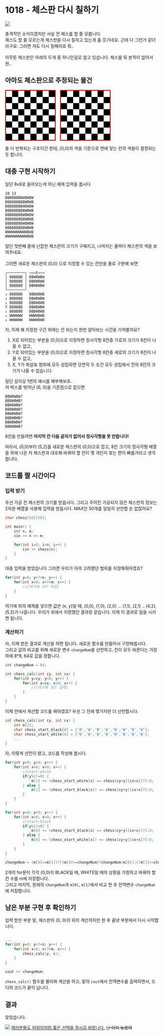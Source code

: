 1018 - 체스판 다시 칠하기
==========
<img src="https://pbs.twimg.com/media/ESf0Z3IVAAEV44h?format=png&name=small"></img>

충격적인 소식이겠지만 사실 전 체스를 할 줄 모릅니다.  
체스도 할 줄 모르는게 체스판을 다시 칠하고 있는게 좀 웃기네요. 근데 다 그런거 같더라구요. 그러면 저도 다시 칠해야죠 뭐..<br/><br/>
아무튼 체스판은 아래의 두개 중 하나인걸로 알고 있습니다. 체스를 둬 본적이 없어서 원..

## 아마도 체스판으로 추정되는 물건
<div style="display:flex;">
    <div style="border:3px solid brown; border-radius:2px;">
        <!--White-Black Chess-->
        <div style="display:flex;">
            <div style="min-width:20px; min-height:20px; display:block; background-color:white;"></div>
            <div style="min-width:20px; min-height:20px; display:block; background-color:black;"></div>
            <div style="min-width:20px; min-height:20px; display:block; background-color:white;"></div>
            <div style="min-width:20px; min-height:20px; display:block; background-color:black;"></div>
            <div style="min-width:20px; min-height:20px; display:block; background-color:white;"></div>
            <div style="min-width:20px; min-height:20px; display:block; background-color:black;"></div>
            <div style="min-width:20px; min-height:20px; display:block; background-color:white;"></div>
            <div style="min-width:20px; min-height:20px; display:block; background-color:black;"></div>
        </div>
        <div style="display:flex;">
            <div style="min-width:20px; min-height:20px; display:block; background-color:black;"></div>
            <div style="min-width:20px; min-height:20px; display:block; background-color:white;"></div>
            <div style="min-width:20px; min-height:20px; display:block; background-color:black;"></div>
            <div style="min-width:20px; min-height:20px; display:block; background-color:white;"></div>
            <div style="min-width:20px; min-height:20px; display:block; background-color:black;"></div>
            <div style="min-width:20px; min-height:20px; display:block; background-color:white;"></div>
            <div style="min-width:20px; min-height:20px; display:block; background-color:black;"></div>
            <div style="min-width:20px; min-height:20px; display:block; background-color:white;"></div>
        </div>
        <div style="display:flex;">
            <div style="min-width:20px; min-height:20px; display:block; background-color:white;"></div>
            <div style="min-width:20px; min-height:20px; display:block; background-color:black;"></div>
            <div style="min-width:20px; min-height:20px; display:block; background-color:white;"></div>
            <div style="min-width:20px; min-height:20px; display:block; background-color:black;"></div>
            <div style="min-width:20px; min-height:20px; display:block; background-color:white;"></div>
            <div style="min-width:20px; min-height:20px; display:block; background-color:black;"></div>
            <div style="min-width:20px; min-height:20px; display:block; background-color:white;"></div>
            <div style="min-width:20px; min-height:20px; display:block; background-color:black;"></div>
        </div>
        <div style="display:flex;">
            <div style="min-width:20px; min-height:20px; display:block; background-color:black;"></div>
            <div style="min-width:20px; min-height:20px; display:block; background-color:white;"></div>
            <div style="min-width:20px; min-height:20px; display:block; background-color:black;"></div>
            <div style="min-width:20px; min-height:20px; display:block; background-color:white;"></div>
            <div style="min-width:20px; min-height:20px; display:block; background-color:black;"></div>
            <div style="min-width:20px; min-height:20px; display:block; background-color:white;"></div>
            <div style="min-width:20px; min-height:20px; display:block; background-color:black;"></div>
            <div style="min-width:20px; min-height:20px; display:block; background-color:white;"></div>
        </div>
        <div style="display:flex;">
            <div style="min-width:20px; min-height:20px; display:block; background-color:white;"></div>
            <div style="min-width:20px; min-height:20px; display:block; background-color:black;"></div>
            <div style="min-width:20px; min-height:20px; display:block; background-color:white;"></div>
            <div style="min-width:20px; min-height:20px; display:block; background-color:black;"></div>
            <div style="min-width:20px; min-height:20px; display:block; background-color:white;"></div>
            <div style="min-width:20px; min-height:20px; display:block; background-color:black;"></div>
            <div style="min-width:20px; min-height:20px; display:block; background-color:white;"></div>
            <div style="min-width:20px; min-height:20px; display:block; background-color:black;"></div>
        </div>
        <div style="display:flex;">
            <div style="min-width:20px; min-height:20px; display:block; background-color:black;"></div>
            <div style="min-width:20px; min-height:20px; display:block; background-color:white;"></div>
            <div style="min-width:20px; min-height:20px; display:block; background-color:black;"></div>
            <div style="min-width:20px; min-height:20px; display:block; background-color:white;"></div>
            <div style="min-width:20px; min-height:20px; display:block; background-color:black;"></div>
            <div style="min-width:20px; min-height:20px; display:block; background-color:white;"></div>
            <div style="min-width:20px; min-height:20px; display:block; background-color:black;"></div>
            <div style="min-width:20px; min-height:20px; display:block; background-color:white;"></div>
        </div>
        <div style="display:flex;">
            <div style="min-width:20px; min-height:20px; display:block; background-color:white;"></div>
            <div style="min-width:20px; min-height:20px; display:block; background-color:black;"></div>
            <div style="min-width:20px; min-height:20px; display:block; background-color:white;"></div>
            <div style="min-width:20px; min-height:20px; display:block; background-color:black;"></div>
            <div style="min-width:20px; min-height:20px; display:block; background-color:white;"></div>
            <div style="min-width:20px; min-height:20px; display:block; background-color:black;"></div>
            <div style="min-width:20px; min-height:20px; display:block; background-color:white;"></div>
            <div style="min-width:20px; min-height:20px; display:block; background-color:black;"></div>
        </div>
        <div style="display:flex;">
            <div style="min-width:20px; min-height:20px; display:block; background-color:black;"></div>
            <div style="min-width:20px; min-height:20px; display:block; background-color:white;"></div>
            <div style="min-width:20px; min-height:20px; display:block; background-color:black;"></div>
            <div style="min-width:20px; min-height:20px; display:block; background-color:white;"></div>
            <div style="min-width:20px; min-height:20px; display:block; background-color:black;"></div>
            <div style="min-width:20px; min-height:20px; display:block; background-color:white;"></div>
            <div style="min-width:20px; min-height:20px; display:block; background-color:black;"></div>
            <div style="min-width:20px; min-height:20px; display:block; background-color:white;"></div>
        </div>
    </div>
    <div style="border:3px solid brown; border-radius:2px; margin-left:1em;">
        <!--Black-White Chess-->
        <div style="display:flex;">
            <div style="min-width:20px; min-height:20px; display:block; background-color:black;"></div>
            <div style="min-width:20px; min-height:20px; display:block; background-color:white;"></div>
            <div style="min-width:20px; min-height:20px; display:block; background-color:black;"></div>
            <div style="min-width:20px; min-height:20px; display:block; background-color:white;"></div>
            <div style="min-width:20px; min-height:20px; display:block; background-color:black;"></div>
            <div style="min-width:20px; min-height:20px; display:block; background-color:white;"></div>
            <div style="min-width:20px; min-height:20px; display:block; background-color:black;"></div>
            <div style="min-width:20px; min-height:20px; display:block; background-color:white;"></div>
        </div>
        <div style="display:flex;">
            <div style="min-width:20px; min-height:20px; display:block; background-color:white;"></div>
            <div style="min-width:20px; min-height:20px; display:block; background-color:black;"></div>
            <div style="min-width:20px; min-height:20px; display:block; background-color:white;"></div>
            <div style="min-width:20px; min-height:20px; display:block; background-color:black;"></div>
            <div style="min-width:20px; min-height:20px; display:block; background-color:white;"></div>
            <div style="min-width:20px; min-height:20px; display:block; background-color:black;"></div>
            <div style="min-width:20px; min-height:20px; display:block; background-color:white;"></div>
            <div style="min-width:20px; min-height:20px; display:block; background-color:black;"></div>
        </div>
        <div style="display:flex;">
            <div style="min-width:20px; min-height:20px; display:block; background-color:black;"></div>
            <div style="min-width:20px; min-height:20px; display:block; background-color:white;"></div>
            <div style="min-width:20px; min-height:20px; display:block; background-color:black;"></div>
            <div style="min-width:20px; min-height:20px; display:block; background-color:white;"></div>
            <div style="min-width:20px; min-height:20px; display:block; background-color:black;"></div>
            <div style="min-width:20px; min-height:20px; display:block; background-color:white;"></div>
            <div style="min-width:20px; min-height:20px; display:block; background-color:black;"></div>
            <div style="min-width:20px; min-height:20px; display:block; background-color:white;"></div>
        </div>
        <div style="display:flex;">
            <div style="min-width:20px; min-height:20px; display:block; background-color:white;"></div>
            <div style="min-width:20px; min-height:20px; display:block; background-color:black;"></div>
            <div style="min-width:20px; min-height:20px; display:block; background-color:white;"></div>
            <div style="min-width:20px; min-height:20px; display:block; background-color:black;"></div>
            <div style="min-width:20px; min-height:20px; display:block; background-color:white;"></div>
            <div style="min-width:20px; min-height:20px; display:block; background-color:black;"></div>
            <div style="min-width:20px; min-height:20px; display:block; background-color:white;"></div>
            <div style="min-width:20px; min-height:20px; display:block; background-color:black;"></div>
        </div>
        <div style="display:flex;">
            <div style="min-width:20px; min-height:20px; display:block; background-color:black;"></div>
            <div style="min-width:20px; min-height:20px; display:block; background-color:white;"></div>
            <div style="min-width:20px; min-height:20px; display:block; background-color:black;"></div>
            <div style="min-width:20px; min-height:20px; display:block; background-color:white;"></div>
            <div style="min-width:20px; min-height:20px; display:block; background-color:black;"></div>
            <div style="min-width:20px; min-height:20px; display:block; background-color:white;"></div>
            <div style="min-width:20px; min-height:20px; display:block; background-color:black;"></div>
            <div style="min-width:20px; min-height:20px; display:block; background-color:white;"></div>
        </div>
        <div style="display:flex;">
            <div style="min-width:20px; min-height:20px; display:block; background-color:white;"></div>
            <div style="min-width:20px; min-height:20px; display:block; background-color:black;"></div>
            <div style="min-width:20px; min-height:20px; display:block; background-color:white;"></div>
            <div style="min-width:20px; min-height:20px; display:block; background-color:black;"></div>
            <div style="min-width:20px; min-height:20px; display:block; background-color:white;"></div>
            <div style="min-width:20px; min-height:20px; display:block; background-color:black;"></div>
            <div style="min-width:20px; min-height:20px; display:block; background-color:white;"></div>
            <div style="min-width:20px; min-height:20px; display:block; background-color:black;"></div>
        </div>
        <div style="display:flex;">
            <div style="min-width:20px; min-height:20px; display:block; background-color:black;"></div>
            <div style="min-width:20px; min-height:20px; display:block; background-color:white;"></div>
            <div style="min-width:20px; min-height:20px; display:block; background-color:black;"></div>
            <div style="min-width:20px; min-height:20px; display:block; background-color:white;"></div>
            <div style="min-width:20px; min-height:20px; display:block; background-color:black;"></div>
            <div style="min-width:20px; min-height:20px; display:block; background-color:white;"></div>
            <div style="min-width:20px; min-height:20px; display:block; background-color:black;"></div>
            <div style="min-width:20px; min-height:20px; display:block; background-color:white;"></div>
        </div>
        <div style="display:flex;">
            <div style="min-width:20px; min-height:20px; display:block; background-color:white;"></div>
            <div style="min-width:20px; min-height:20px; display:block; background-color:black;"></div>
            <div style="min-width:20px; min-height:20px; display:block; background-color:white;"></div>
            <div style="min-width:20px; min-height:20px; display:block; background-color:black;"></div>
            <div style="min-width:20px; min-height:20px; display:block; background-color:white;"></div>
            <div style="min-width:20px; min-height:20px; display:block; background-color:black;"></div>
            <div style="min-width:20px; min-height:20px; display:block; background-color:white;"></div>
            <div style="min-width:20px; min-height:20px; display:block; background-color:black;"></div>
        </div>
    </div>
</div>

둘 다 반복되는 구조이긴 한데, (0,0)의 색을 기준으로 면에 닿는 칸의 색들이 결정되는 듯 합니다.

## 대충 구현 시작하기

일단 8x8로 들어오는게 아닌 예제 입력을 봅시다

```
10 13
BBBBBBBBWBWBW
BBBBBBBBBWBWB
BBBBBBBBWBWBW
BBBBBBBBBWBWB
BBBBBBBBWBWBW
BBBBBBBBBWBWB
BBBBBBBBWBWBW
BBBBBBBBBWBWB
WWWWWWWWWWBWB
WWWWWWWWWWBWB
```

일단 첫번째 줄에 난잡한 체스판의 크기가 구해지고, 나머지는 줄마다 체스판의 색을 보여주네요.<br/><br/>
그러면 새로운 체스판의 (0,0) 으로 지정할 수 있는 칸만을 줄로 구분해 보면  

```
┌────────┐ →→→X→→→
│ BBBBBB │ BBWBWBW
│ BBBBBB │ BBBWBWB
│ BBBBBB │ BBWBWBW
└────────┘
↓ BBBBBB   BBBWBWB
↓ BBBBBB   BBWBWBW
↓ BBBBBB   BBBWBWB
Y BBBBBB   BBWBWBW
↓ BBBBBB   BBBWBWB
↓ WWWWWW   WWWWBWB
↓ WWWWWW   WWWWBWB
```

자, 이제 왜 지정한 구간 외에는 안 되는지 한번 알아보는 시간을 가져볼까요?

1. X로 되어있는 부분을 (0,0)으로 지정하면 정사각형 8칸중 가로의 크기가 8칸이 나올 수 없고,  
2. Y로 되어있는 부분을 (0,0)으로 지정하면 정사각형 8칸중 세로의 크기가 8칸이 나올 수 없고,  
3. X, Y가 화살표 범위에 모두 성립하면 당연히 두 조건 모두 성립해서 전혀 8칸의 크기가 나올 수 없습니다.

일단 길이상 1번의 예시를 해부해보죠.  
저 박스를 벗어난 (6, 0)을 기준점으로 잡으면

```
BBWBWBW?
BBBWBWB?
BBWBWBW?
BBBWBWB?
BBWBWBW?
BBBWBWB?
BBWBWBW?
BBBWBWB?
```

8칸을 만들려면 **마지막 칸 다음 글자가 없어서 정사각형을 못 만듭니다!**

따라서, (0,0)부터 (5,2)를 새로운 체스판의 (0,0)으로 잡고, 8칸 크기의 정사각형 배열을 위에 나온 저 체스판과 대조해 바꿔야 할 칸이 몇 개인지 찾는 편이 빠를거라고 생각합니다.

## 코드를 짤 시간이다
### 입력 받기
우선 가공 전 체스판의 크기를 받읍시다. 그리고 주어진 가공되지 않은 체스판의 정보는 2차원 배열을 사용해 입력을 받읍시다. MAX인 50개를 일일히 선언할 순 없잖아요?

``` cpp
char chess[50][50];

int main() {
    int n, m;
    cin >> n >> m;

    for(int i=0; i<n; i++) {
        cin >> chess[n];
    }
}
```

대충 입력을 받았습니다
그러면 우리가 아까 고려했던 범위를 지정해줘야겠죠?

``` cpp
for(int y=0; y+7<n; y++) {
    for(int x=0; x+7<m; x++) {
        //[여기에 코드 작성]
    }
}
```

여기에 위의 예제를 넣으면 값은 (x, y)일 때, (0,0), (1,0), (2,0) ... (1,1), (2,1) .. (4,2), (5,2)가 나옵니다. 우리가 위에서 지정했던 결과랑 같습니다. 이제 이 결과로 일을 시키면 됩니다.

### 계산하기

자, 이제 받은 결과로 계산을 하면 됩니다. 새로운 함수를 만들어서 구현해봅시다.  
그리고 값의 비교를 위해 새로운 변수 ```changeNum```을 선언하고, 칸이 모두 바뀐다는 가정 하에 8*8, 64로 값을 정합니다.

``` cpp
int changeNum = 64;

int chess_calc(int cy, int cx) {
    for(int y=cy; y<8; y++) {
        for(int x=cx; x<8; x++) {
            //[여기에 코드 입력]
        }
    }
}
```

이제 안에서 계산할 코드를 짜야겠죠? 우선 그 전에 몇가지만 더 선언합시다.
``` cpp
int chess_calc(int cy, int cx) {
    int m[2];
    char chess_start_black[8] = {'B','W','B','W','B','W','B','W'};
    char chess_start_white[8] = {'W','B','W','B','W','B','W','B'};
    ...
}
```

자, 이렇게 선언이 됐고, 코드를 작성해 봅시다.

``` cpp
for(int y=0; y<8; y++) {
    for(int x=0; x<8; x++) {
        //start-white
        if(y%2!=0) {
            m[1] += (chess_start_white[x] == chess[cy+y][cx+x])?1:0;
        } else {
            m[1] += (chess_start_black[x]) == chess[cy+y][cx+x]?1:0;
        }
    }
}

for(int y=0; y<8; y++) {
    for(int x=0; x<8; x++) {
        //start-black
        if(y%2!=0) {
            m[0] += (chess_start_black[x] == chess[cy+y][cx+x])?1:0;
        } else {
            m[0] += (chess_start_white[x]) == chess[cy+y][cx+x]?1:0;
        }
    }
}

changeNum = (m[0]<=m[1])?((m[0]>=changeNum)?changeNum:m[0]):((m[1]>=changeNum)?changeNum:m[1]);    
```

2개의 for문이 각각 (0,0)이 BLACK일 때, WHITE일 때의 상황을 가정하고 바꿔야 할 칸 수를 m에 저장합니다.  
그리고 마지막, 원래의 ```changeNum```과 ```m[0]```, ```m[1]```에서 비교 한 후 전역변수 ```changeNum```에 저장합니다.

## 남은 부분 구현 후 확인하기

입력 받은 부분 밑, 체스판의 (0, 0)의 위치 계산까지만 한 후 끝낸 부분에서 다시 시작합니다.
``` cpp

...
for(int y=0; y+7<n; y++) {
    for(int x=0; x+7<m; x++) {
        chess_calc(y, x);
    }
}

cout << changeNum;
```

```chess_calc()``` 함수를 불러와 계산을 하고, 밑의 ``` cout ```에서 전역변수를 출력하면서, 드디어 코드가 끝이 납니다.


## 결과

맞았습니다.

<img src="https://pbs.twimg.com/media/ES4UOFyUUAAr-GA?format=png&name=small"></img>
[여러분들도 피림이처럼 옳은 선택을 하시길 바랍니다.](https://twitter.com/PSing_Pirim/status/1237949533503361024) ~~난 이미 늦었어~~